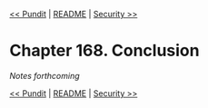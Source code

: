 [&lt;&lt; Pundit](ch167-pundit.md) | [README](README.md) | [Security &gt;&gt;](ch169-security.md)

# Chapter 168. Conclusion

*Notes forthcoming*

[&lt;&lt; Pundit](ch167-pundit.md) | [README](README.md) | [Security &gt;&gt;](ch169-security.md)